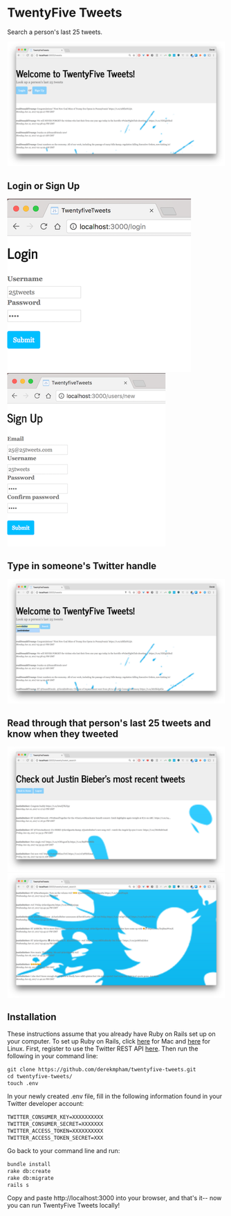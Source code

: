 # TwentyFive Tweets

Search a person's last 25 tweets.

![alt tag](https://github.com/derekmpham/twentyfive-tweets/blob/master/launch-page.png)


## Login or Sign Up

![alt tag](https://github.com/derekmpham/twentyfive-tweets/blob/master/login-page.png)
![alt tag](https://github.com/derekmpham/twentyfive-tweets/blob/master/signup-page.png)


## Type in someone's Twitter handle

![alt tag](https://github.com/derekmpham/twentyfive-tweets/blob/master/search-twitterhandler.png)


## Read through that person's last 25 tweets and know when they tweeted

![alt tag](https://github.com/derekmpham/twentyfive-tweets/blob/master/show-tweets1.png)
![alt tag](https://github.com/derekmpham/twentyfive-tweets/blob/master/show-tweets2.png)


## Installation

These instructions assume that you already have Ruby on Rails set up on your computer. To set up Ruby on Rails, click [here](https://launchschool.com/blog/how-to-install-ruby-on-rails-development-environment-for-mac-os-x) for Mac and [here](https://launchschool.com/blog/how-to-install-ruby-on-rails-development-environment-for-linux) for Linux. First, register to use the Twitter REST API [here](https://apps.twitter.com/). Then run the following in your command line:

	git clone https://github.com/derekmpham/twentyfive-tweets.git
	cd twentyfive-tweets/
	touch .env

In your newly created .env file, fill in the following information found in your Twitter developer account:

	TWITTER_CONSUMER_KEY=XXXXXXXXXX
	TWITTER_CONSUMER_SECRET=XXXXXXX
	TWITTER_ACCESS_TOKEN=XXXXXXXXXX
	TWITTER_ACCESS_TOKEN_SECRET=XXX

Go back to your command line and run:

	bundle install
	rake db:create
	rake db:migrate
	rails s

Copy and paste http://localhost:3000 into your browser, and that's it-- now you can run TwentyFive Tweets locally!
